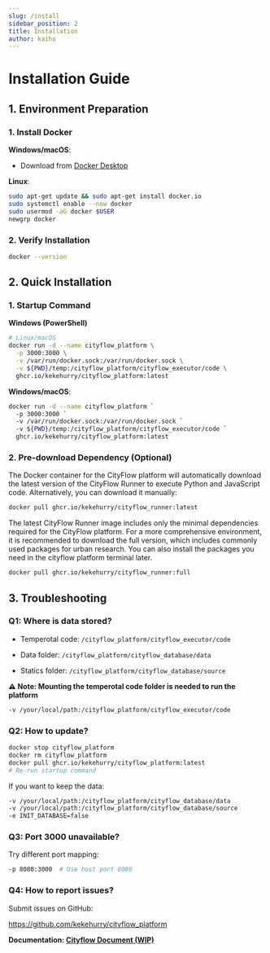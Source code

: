 ```yaml
---
slug: /install
sidebar_position: 2
title: Installation
author: kaihu
---
```


# Installation Guide

## 1. Environment Preparation

### 1. Install Docker

**Windows/macOS**:  
  
  - Download from [Docker Desktop](https://www.docker.com/products/docker-desktop/)

**Linux**:  
  ```bash
  sudo apt-get update && sudo apt-get install docker.io
  sudo systemctl enable --now docker
  sudo usermod -aG docker $USER
  newgrp docker
  ```

### 2. Verify Installation

```bash
docker --version
```

## 2. Quick Installation

### 1. Startup Command

**Windows (PowerShell)**
```bash
# Linux/macOS
docker run -d --name cityflow_platform \
  -p 3000:3000 \
  -v /var/run/docker.sock:/var/run/docker.sock \
  -v ${PWD}/temp:/cityflow_platform/cityflow_executor/code \
  ghcr.io/kekehurry/cityflow_platform:latest
```

**Windows/macOS**: 

```bash
docker run -d --name cityflow_platform `
  -p 3000:3000 `
  -v /var/run/docker.sock:/var/run/docker.sock `
  -v ${PWD}/temp:/cityflow_platform/cityflow_executor/code `
  ghcr.io/kekehurry/cityflow_platform:latest
```

### 2. Pre-download Dependency (Optional)

The Docker container for the CityFlow platform will automatically download the latest version of the CityFlow Runner to execute Python and JavaScript code. Alternatively, you can download it manually:

```bash
docker pull ghcr.io/kekehurry/cityflow_runner:latest
```

The latest CityFlow Runner image includes only the minimal dependencies required for the CityFlow platform. For a more comprehensive environment, it is recommended to download the full version, which includes commonly used packages for urban research. You can also install the packages you need in the cityflow platform terminal later.


```bash
docker pull ghcr.io/kekehurry/cityflow_runner:full
```

## 3. Troubleshooting

### Q1: Where is data stored?

- Temperotal code: `/cityflow_platform/cityflow_executor/code`

- Data folder: `/cityflow_platform/cityflow_database/data` 

- Statics folder: `/cityflow_platform/cityflow_database/source`

**⚠️ Note: Mounting the temperotal code folder is needed to run the platform**

```bash
-v /your/local/path:/cityflow_platform/cityflow_executor/code
```

### Q2: How to update?

```bash
docker stop cityflow_platform
docker rm cityflow_platform
docker pull ghcr.io/kekehurry/cityflow_platform:latest
# Re-run startup command
```
If you want to keep the data:

```bash
-v /your/local/path:/cityflow_platform/cityflow_database/data
-v /your/local/path:/cityflow_platform/cityflow_database/source
-e INIT_DATABASE=false
```


### Q3: Port 3000 unavailable?
Try different port mapping:

```bash
-p 8080:3000  # Use host port 8080
```

### Q4: How to report issues?

Submit issues on GitHub: 

https://github.com/kekehurry/cityflow_platform


**Documentation: [Cityflow Document (WIP)](https://doc.cityflow.cn/)**